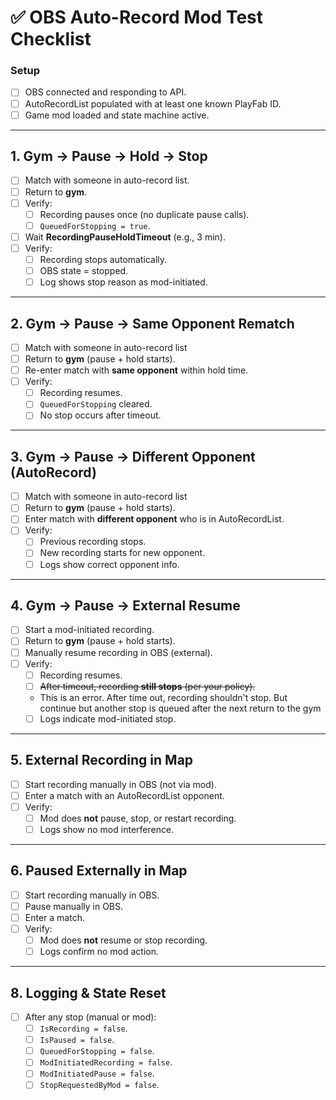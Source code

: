 # ✅ OBS Auto-Record Mod Test Checklist

### **Setup**
- [ ] OBS connected and responding to API.
- [ ] AutoRecordList populated with at least one known PlayFab ID.
- [ ] Game mod loaded and state machine active.

---

## **1. Gym → Pause → Hold → Stop**
- [ ] Match with someone in auto-record list.
- [ ] Return to **gym**.
- [ ] Verify:
  - [ ] Recording pauses once (no duplicate pause calls).
  - [ ] `QueuedForStopping = true`.
- [ ] Wait **RecordingPauseHoldTimeout** (e.g., 3 min).
- [ ] Verify:
  - [ ] Recording stops automatically.
  - [ ] OBS state = stopped.
  - [ ] Log shows stop reason as mod-initiated.

---

## **2. Gym → Pause → Same Opponent Rematch**
- [ ] Match with someone in auto-record list
- [ ] Return to **gym** (pause + hold starts).
- [ ] Re-enter match with **same opponent** within hold time.
- [ ] Verify:
  - [ ] Recording resumes.
  - [ ] `QueuedForStopping` cleared.
  - [ ] No stop occurs after timeout.

---

## **3. Gym → Pause → Different Opponent (AutoRecord)**
- [ ] Match with someone in auto-record list
- [ ] Return to **gym** (pause + hold starts).
- [ ] Enter match with **different opponent** who is in AutoRecordList.
- [ ] Verify:
  - [ ] Previous recording stops.
  - [ ] New recording starts for new opponent.
  - [ ] Logs show correct opponent info.

---

## **4. Gym → Pause → External Resume**
- [ ] Start a mod-initiated recording.
- [ ] Return to **gym** (pause + hold starts).
- [ ] Manually resume recording in OBS (external).
- [ ] Verify:
  - [ ] Recording resumes.
  - [ ] ~~After timeout, recording **still stops** (per your policy).~~
  -   This is an error. After time out, recording shouldn't stop. But continue but another stop is queued after the next return to the gym
  - [ ] Logs indicate mod-initiated stop.

---

## **5. External Recording in Map**
- [ ] Start recording manually in OBS (not via mod).
- [ ] Enter a match with an AutoRecordList opponent.
- [ ] Verify:
  - [ ] Mod does **not** pause, stop, or restart recording.
  - [ ] Logs show no mod interference.

---

## **6. Paused Externally in Map**
- [ ] Start recording manually in OBS.
- [ ] Pause manually in OBS.
- [ ] Enter a match.
- [ ] Verify:
  - [ ] Mod does **not** resume or stop recording.
  - [ ] Logs confirm no mod action.

---

## **8. Logging & State Reset**
- [ ] After any stop (manual or mod):
  - [ ] `IsRecording = false`.
  - [ ] `IsPaused = false`.
  - [ ] `QueuedForStopping = false`.
  - [ ] `ModInitiatedRecording = false`.
  - [ ] `ModInitiatedPause = false`.
  - [ ] `StopRequestedByMod = false`.

